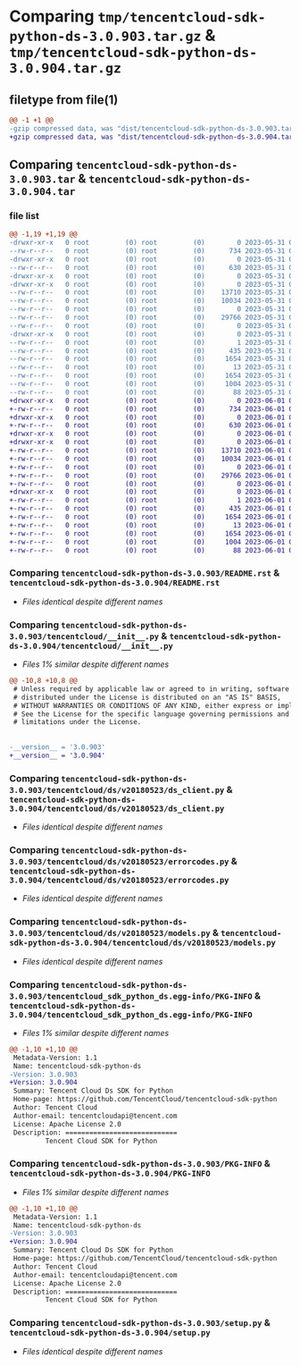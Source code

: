 # Comparing `tmp/tencentcloud-sdk-python-ds-3.0.903.tar.gz` & `tmp/tencentcloud-sdk-python-ds-3.0.904.tar.gz`

## filetype from file(1)

```diff
@@ -1 +1 @@
-gzip compressed data, was "dist/tencentcloud-sdk-python-ds-3.0.903.tar", last modified: Wed May 31 02:10:17 2023, max compression
+gzip compressed data, was "dist/tencentcloud-sdk-python-ds-3.0.904.tar", last modified: Thu Jun  1 02:33:27 2023, max compression
```

## Comparing `tencentcloud-sdk-python-ds-3.0.903.tar` & `tencentcloud-sdk-python-ds-3.0.904.tar`

### file list

```diff
@@ -1,19 +1,19 @@
-drwxr-xr-x   0 root         (0) root         (0)        0 2023-05-31 02:10:17.000000 tencentcloud-sdk-python-ds-3.0.903/
--rw-r--r--   0 root         (0) root         (0)      734 2023-05-31 02:10:17.000000 tencentcloud-sdk-python-ds-3.0.903/README.rst
-drwxr-xr-x   0 root         (0) root         (0)        0 2023-05-31 02:10:17.000000 tencentcloud-sdk-python-ds-3.0.903/tencentcloud/
--rw-r--r--   0 root         (0) root         (0)      630 2023-05-31 02:10:17.000000 tencentcloud-sdk-python-ds-3.0.903/tencentcloud/__init__.py
-drwxr-xr-x   0 root         (0) root         (0)        0 2023-05-31 02:10:17.000000 tencentcloud-sdk-python-ds-3.0.903/tencentcloud/ds/
-drwxr-xr-x   0 root         (0) root         (0)        0 2023-05-31 02:10:17.000000 tencentcloud-sdk-python-ds-3.0.903/tencentcloud/ds/v20180523/
--rw-r--r--   0 root         (0) root         (0)    13710 2023-05-31 02:10:17.000000 tencentcloud-sdk-python-ds-3.0.903/tencentcloud/ds/v20180523/ds_client.py
--rw-r--r--   0 root         (0) root         (0)    10034 2023-05-31 02:10:17.000000 tencentcloud-sdk-python-ds-3.0.903/tencentcloud/ds/v20180523/errorcodes.py
--rw-r--r--   0 root         (0) root         (0)        0 2023-05-31 02:10:17.000000 tencentcloud-sdk-python-ds-3.0.903/tencentcloud/ds/v20180523/__init__.py
--rw-r--r--   0 root         (0) root         (0)    29766 2023-05-31 02:10:17.000000 tencentcloud-sdk-python-ds-3.0.903/tencentcloud/ds/v20180523/models.py
--rw-r--r--   0 root         (0) root         (0)        0 2023-05-31 02:10:17.000000 tencentcloud-sdk-python-ds-3.0.903/tencentcloud/ds/__init__.py
-drwxr-xr-x   0 root         (0) root         (0)        0 2023-05-31 02:10:17.000000 tencentcloud-sdk-python-ds-3.0.903/tencentcloud_sdk_python_ds.egg-info/
--rw-r--r--   0 root         (0) root         (0)        1 2023-05-31 02:10:17.000000 tencentcloud-sdk-python-ds-3.0.903/tencentcloud_sdk_python_ds.egg-info/dependency_links.txt
--rw-r--r--   0 root         (0) root         (0)      435 2023-05-31 02:10:17.000000 tencentcloud-sdk-python-ds-3.0.903/tencentcloud_sdk_python_ds.egg-info/SOURCES.txt
--rw-r--r--   0 root         (0) root         (0)     1654 2023-05-31 02:10:17.000000 tencentcloud-sdk-python-ds-3.0.903/tencentcloud_sdk_python_ds.egg-info/PKG-INFO
--rw-r--r--   0 root         (0) root         (0)       13 2023-05-31 02:10:17.000000 tencentcloud-sdk-python-ds-3.0.903/tencentcloud_sdk_python_ds.egg-info/top_level.txt
--rw-r--r--   0 root         (0) root         (0)     1654 2023-05-31 02:10:17.000000 tencentcloud-sdk-python-ds-3.0.903/PKG-INFO
--rw-r--r--   0 root         (0) root         (0)     1004 2023-05-31 02:10:17.000000 tencentcloud-sdk-python-ds-3.0.903/setup.py
--rw-r--r--   0 root         (0) root         (0)       88 2023-05-31 02:10:17.000000 tencentcloud-sdk-python-ds-3.0.903/setup.cfg
+drwxr-xr-x   0 root         (0) root         (0)        0 2023-06-01 02:33:27.000000 tencentcloud-sdk-python-ds-3.0.904/
+-rw-r--r--   0 root         (0) root         (0)      734 2023-06-01 02:33:27.000000 tencentcloud-sdk-python-ds-3.0.904/README.rst
+drwxr-xr-x   0 root         (0) root         (0)        0 2023-06-01 02:33:27.000000 tencentcloud-sdk-python-ds-3.0.904/tencentcloud/
+-rw-r--r--   0 root         (0) root         (0)      630 2023-06-01 02:33:27.000000 tencentcloud-sdk-python-ds-3.0.904/tencentcloud/__init__.py
+drwxr-xr-x   0 root         (0) root         (0)        0 2023-06-01 02:33:27.000000 tencentcloud-sdk-python-ds-3.0.904/tencentcloud/ds/
+drwxr-xr-x   0 root         (0) root         (0)        0 2023-06-01 02:33:27.000000 tencentcloud-sdk-python-ds-3.0.904/tencentcloud/ds/v20180523/
+-rw-r--r--   0 root         (0) root         (0)    13710 2023-06-01 02:33:27.000000 tencentcloud-sdk-python-ds-3.0.904/tencentcloud/ds/v20180523/ds_client.py
+-rw-r--r--   0 root         (0) root         (0)    10034 2023-06-01 02:33:27.000000 tencentcloud-sdk-python-ds-3.0.904/tencentcloud/ds/v20180523/errorcodes.py
+-rw-r--r--   0 root         (0) root         (0)        0 2023-06-01 02:33:27.000000 tencentcloud-sdk-python-ds-3.0.904/tencentcloud/ds/v20180523/__init__.py
+-rw-r--r--   0 root         (0) root         (0)    29766 2023-06-01 02:33:27.000000 tencentcloud-sdk-python-ds-3.0.904/tencentcloud/ds/v20180523/models.py
+-rw-r--r--   0 root         (0) root         (0)        0 2023-06-01 02:33:27.000000 tencentcloud-sdk-python-ds-3.0.904/tencentcloud/ds/__init__.py
+drwxr-xr-x   0 root         (0) root         (0)        0 2023-06-01 02:33:27.000000 tencentcloud-sdk-python-ds-3.0.904/tencentcloud_sdk_python_ds.egg-info/
+-rw-r--r--   0 root         (0) root         (0)        1 2023-06-01 02:33:27.000000 tencentcloud-sdk-python-ds-3.0.904/tencentcloud_sdk_python_ds.egg-info/dependency_links.txt
+-rw-r--r--   0 root         (0) root         (0)      435 2023-06-01 02:33:27.000000 tencentcloud-sdk-python-ds-3.0.904/tencentcloud_sdk_python_ds.egg-info/SOURCES.txt
+-rw-r--r--   0 root         (0) root         (0)     1654 2023-06-01 02:33:27.000000 tencentcloud-sdk-python-ds-3.0.904/tencentcloud_sdk_python_ds.egg-info/PKG-INFO
+-rw-r--r--   0 root         (0) root         (0)       13 2023-06-01 02:33:27.000000 tencentcloud-sdk-python-ds-3.0.904/tencentcloud_sdk_python_ds.egg-info/top_level.txt
+-rw-r--r--   0 root         (0) root         (0)     1654 2023-06-01 02:33:27.000000 tencentcloud-sdk-python-ds-3.0.904/PKG-INFO
+-rw-r--r--   0 root         (0) root         (0)     1004 2023-06-01 02:33:27.000000 tencentcloud-sdk-python-ds-3.0.904/setup.py
+-rw-r--r--   0 root         (0) root         (0)       88 2023-06-01 02:33:27.000000 tencentcloud-sdk-python-ds-3.0.904/setup.cfg
```

### Comparing `tencentcloud-sdk-python-ds-3.0.903/README.rst` & `tencentcloud-sdk-python-ds-3.0.904/README.rst`

 * *Files identical despite different names*

### Comparing `tencentcloud-sdk-python-ds-3.0.903/tencentcloud/__init__.py` & `tencentcloud-sdk-python-ds-3.0.904/tencentcloud/__init__.py`

 * *Files 1% similar despite different names*

```diff
@@ -10,8 +10,8 @@
 # Unless required by applicable law or agreed to in writing, software
 # distributed under the License is distributed on an "AS IS" BASIS,
 # WITHOUT WARRANTIES OR CONDITIONS OF ANY KIND, either express or implied.
 # See the License for the specific language governing permissions and
 # limitations under the License.
 
 
-__version__ = '3.0.903'
+__version__ = '3.0.904'
```

### Comparing `tencentcloud-sdk-python-ds-3.0.903/tencentcloud/ds/v20180523/ds_client.py` & `tencentcloud-sdk-python-ds-3.0.904/tencentcloud/ds/v20180523/ds_client.py`

 * *Files identical despite different names*

### Comparing `tencentcloud-sdk-python-ds-3.0.903/tencentcloud/ds/v20180523/errorcodes.py` & `tencentcloud-sdk-python-ds-3.0.904/tencentcloud/ds/v20180523/errorcodes.py`

 * *Files identical despite different names*

### Comparing `tencentcloud-sdk-python-ds-3.0.903/tencentcloud/ds/v20180523/models.py` & `tencentcloud-sdk-python-ds-3.0.904/tencentcloud/ds/v20180523/models.py`

 * *Files identical despite different names*

### Comparing `tencentcloud-sdk-python-ds-3.0.903/tencentcloud_sdk_python_ds.egg-info/PKG-INFO` & `tencentcloud-sdk-python-ds-3.0.904/tencentcloud_sdk_python_ds.egg-info/PKG-INFO`

 * *Files 1% similar despite different names*

```diff
@@ -1,10 +1,10 @@
 Metadata-Version: 1.1
 Name: tencentcloud-sdk-python-ds
-Version: 3.0.903
+Version: 3.0.904
 Summary: Tencent Cloud Ds SDK for Python
 Home-page: https://github.com/TencentCloud/tencentcloud-sdk-python
 Author: Tencent Cloud
 Author-email: tencentcloudapi@tencent.com
 License: Apache License 2.0
 Description: ============================
         Tencent Cloud SDK for Python
```

### Comparing `tencentcloud-sdk-python-ds-3.0.903/PKG-INFO` & `tencentcloud-sdk-python-ds-3.0.904/PKG-INFO`

 * *Files 1% similar despite different names*

```diff
@@ -1,10 +1,10 @@
 Metadata-Version: 1.1
 Name: tencentcloud-sdk-python-ds
-Version: 3.0.903
+Version: 3.0.904
 Summary: Tencent Cloud Ds SDK for Python
 Home-page: https://github.com/TencentCloud/tencentcloud-sdk-python
 Author: Tencent Cloud
 Author-email: tencentcloudapi@tencent.com
 License: Apache License 2.0
 Description: ============================
         Tencent Cloud SDK for Python
```

### Comparing `tencentcloud-sdk-python-ds-3.0.903/setup.py` & `tencentcloud-sdk-python-ds-3.0.904/setup.py`

 * *Files identical despite different names*

